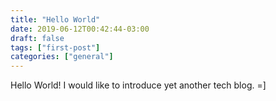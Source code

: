 ```yaml
---
title: "Hello World"
date: 2019-06-12T00:42:44-03:00
draft: false
tags: ["first-post"]
categories: ["general"]
---
```


Hello World! I would like to introduce yet another tech blog. =]
